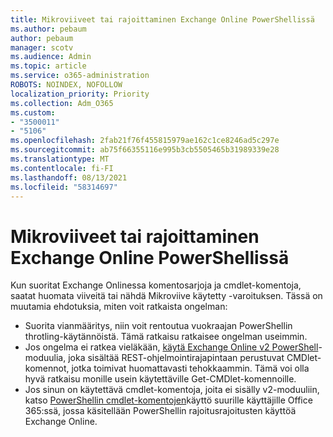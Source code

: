```yaml
---
title: Mikroviiveet tai rajoittaminen Exchange Online PowerShellissä
ms.author: pebaum
author: pebaum
manager: scotv
ms.audience: Admin
ms.topic: article
ms.service: o365-administration
ROBOTS: NOINDEX, NOFOLLOW
localization_priority: Priority
ms.collection: Adm_O365
ms.custom:
- "3500011"
- "5106"
ms.openlocfilehash: 2fab21f76f455815979ae162c1ce8246ad5c297e
ms.sourcegitcommit: ab75f66355116e995b3cb5505465b31989339e28
ms.translationtype: MT
ms.contentlocale: fi-FI
ms.lasthandoff: 08/13/2021
ms.locfileid: "58314697"
---
```

# <a name="micro-delays-or-throttling-in-exchange-online-powershell"></a>Mikroviiveet tai rajoittaminen Exchange Online PowerShellissä

Kun suoritat Exchange Onlinessa komentosarjoja ja cmdlet-komentoja, saatat huomata viiveitä tai nähdä Mikroviive käytetty -varoituksen. Tässä on muutamia ehdotuksia, miten voit ratkaista ongelman:

- Suorita vianmääritys, niin voit rentoutua vuokraajan PowerShellin throtling-käytännöistä. Tämä ratkaisu ratkaisee ongelman useimmin.
- Jos ongelma ei ratkea vieläkään, [käytä Exchange Online v2 PowerShell](https://docs.microsoft.com/powershell/exchange/exchange-online/exchange-online-powershell-v2/exchange-online-powershell-v2?view=exchange-ps&preserve-view=true)-moduulia, joka sisältää REST-ohjelmointirajapintaan perustuvat CMDlet-komennot, jotka toimivat huomattavasti tehokkaammin. Tämä voi olla hyvä ratkaisu monille usein käytettäville Get-CMDlet-komennoille.
- Jos sinun on käytettävä cmdlet-komentoja, joita ei sisälly v2-moduuliin, katso [PowerShellin cmdlet-komentojen](https://techcommunity.microsoft.com/t5/exchange-team-blog/updated-running-powershell-cmdlets-for-large-numbers-of-users-in/ba-p/1000628#)käyttö suurille käyttäjille Office 365:ssä, jossa käsitellään PowerShellin rajoitusrajoitusten käyttöä Exchange Online.
